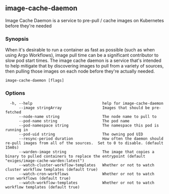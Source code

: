 ## image-cache-daemon

Image Cache Daemon is a service to pre-pull / cache images on Kubernetes before they're needed

### Synopsis

When it's desirable to run a container as fast as possible (such as when using Argo Workflows), image pull
time can be a significant contributor to slow pod start times.  The image cache daemon is a service that's intended to help
mitigate that by discovering images to pull from a variety of sources, then pulling those images on each node before they're
actually needed.

```
image-cache-daemon [flags]
```

### Options

```
  -h, --help                               help for image-cache-daemon
      --image stringArray                  Images that should be pre-fetched
      --node-name string                   The node name to pull to
      --pod-name string                    The pod name
      --pod-namespace string               The namespace this pod is running in
      --pod-uid string                     The owning pod UID
      --resync-period duration             How often the daemon should re-pull images from all of the sources.  Set to 0 to disable. (default 15m0s)
      --warden-image string                The image that copies a binary to pulled containers to replace the entrypoint (default "exiges/image-cache-warden:latest")
      --watch-cluster-workflow-templates   Whether or not to watch cluster workflow templates (default true)
      --watch-cron-workflows               Whether or not to watch cron workflows (default true)
      --watch-workflow-templates           Whether or not to watch workflow templates (default true)
```
